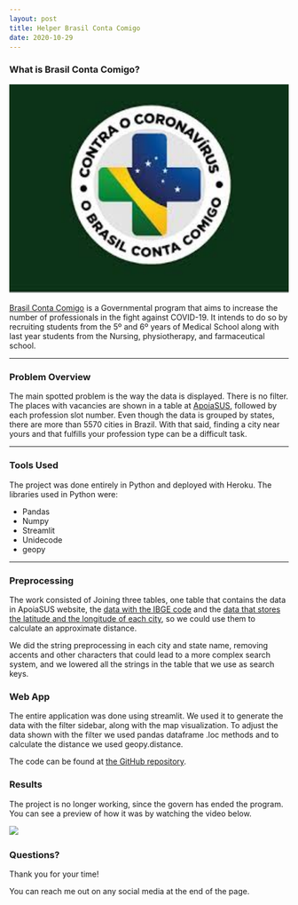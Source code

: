 ```yaml
---
layout: post
title: Helper Brasil Conta Comigo
date: 2020-10-29
---
```


### What is Brasil Conta Comigo?

<center>
<div>
 <img src="https://raw.githubusercontent.com/ItamarRocha/ItamarRocha.github.io/master/images/apoiasus/BCM.jpeg" alt="logo_medway" style="width:550px">
</div>
</center>

[Brasil Conta Comigo](https://www.gov.br/pt-br/noticias/saude-e-vigilancia-sanitaria/2020/04/201co-brasil-conta-comigo201d-habilita-estudantes-da-saude-para-atuar-no-combate-ao-coronavirus) is a Governmental program that aims to increase the number of professionals in the fight against COVID-19. It intends to do so by recruiting students from the 5º and 6º years of Medical School along with last year students from the Nursing, physiotherapy, and farmaceutical school.
<hr>

### Problem Overview

The main spotted problem is the way the data is displayed. There is no filter. The places with vacancies are shown in a table at [ApoiaSUS](https://sgtes.unasus.gov.br/apoiasus/login/listadevagas.asp), followed by each profession slot number. Even though the data is grouped by states, there are more than 5570 cities in Brazil. With that said, finding a city near yours and that fulfills your profession type can be a difficult task. 
<hr>

### Tools Used

The project was done entirely in Python and deployed with Heroku. The libraries used in Python were:
* Pandas
* Numpy
* Streamlit
* Unidecode
* geopy
<hr>

### Preprocessing

The work consisted of Joining three tables, one table that contains the data in ApoiaSUS website, the [data with the IBGE code](https://github.com/romulokps/apoiasus/raw/master/populacaoBR2.csv) and the [data that stores the latitude and the longitude of each city](https://github.com/kelvins/Municipios-Brasileiros/raw/main/csv/municipios.csv), so we could use them to calculate an approximate distance.

We did the string preprocessing in each city and state name, removing accents and other characters that could lead to a more complex search system, and we lowered all the strings in the table that we use as search keys.

### Web App

The entire application was done using streamlit. We used it to generate the data with the filter sidebar, along with the map visualization. To adjust the data shown with the filter we used pandas dataframe .loc methods and to calculate the distance we used geopy.distance.

The code can be found at [the GitHub repository](https://github.com/romulokps/apoiasus).

### Results

The project is no longer working, since the govern has ended the program. You can see a preview of how it was by watching the video below.

[![](http://img.youtube.com/vi/IoWE-PGk1Q0/0.jpg)](http://www.youtube.com/watch?v=IoWE-PGk1Q0 "Helper ApoiaSus")

### Questions?

Thank you for your time!

You can reach me out on any social media at the end of the page.